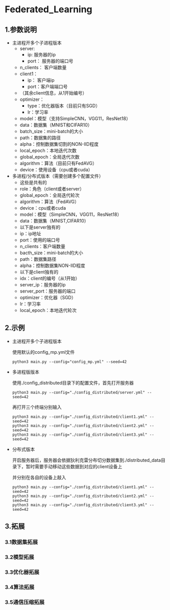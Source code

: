 # Federated_Learning

## 1.参数说明

- 主进程开多个子进程版本
    - server:
        - ip: 服务器的ip
        - port： 服务器的端口号
    - n_clients： 客户端数量
    - client1：
        - ip： 客户端ip
        - port：客户端端口号
    - （其余client信息，从1开始编号）
    - optimizer：
        - type：优化器版本（目前只有SGD）
        - lr：学习率
    - model：模型（支持SimpleCNN，VGG11，ResNet18）
    - data：数据集（MNIST和CIFAR10）
    - batch_size：mini-batch的大小
    - path：数据集的路径
    - alpha：控制数据集切割的NON-IID程度
    - local_epoch：本地迭代次数
    - global_epoch：全局迭代次数
    - algorithm：算法（目前只有FedAVG）
    - device：使用设备（cpu或者cuda）
- 多进程/分布式版本（需要创建多个配置文件）
    - 这些是共有的
    - role：角色（client或者server）
    - global_epoch：全局迭代轮次
    - algorithm：算法（FedAVG）
    - device：cpu或者cuda
    - model：模型（SimpleCNN，VGG11，ResNet18）
    - data：数据集（MNIST,CIFAR10）
    - 以下是server独有的
    - ip：ip地址
    - port：使用的端口号
    - n_clients：客户端数量
    - bacth_size：mini-batch的大小
    - path：数据集路径
    - alpha：控制数据集NON-IID程度
    - 以下是client独有的
    - idx：client的编号（从1开始）
    - server_ip：服务器的ip
    - server_port：服务器的端口
    - optimizer：优化器（SGD）
    - lr：学习率
    - local_epoch：本地迭代轮次

## 2.示例

- 主进程开多个子进程版本

  使用默认的config_mp.yml文件
  ``````
  python3 main.py --config="config_mp.yml" --seed=42
  ``````
- 多进程版版本

  使用./config_distributed目录下的配置文件，首先打开服务器
  ``````
  python3 main.py --config="./config_distributed/server.yml" --seed=42
  ``````
  再打开三个终端分别输入
  ``````
  python3 main.py --config="./config_distributed/client1.yml" --seed=42
  python3 main.py --config="./config_distributed/client2.yml" --seed=42
  python3 main.py --config="./config_distributed/client3.yml" --seed=42
  ``````
- 分布式版本
  
  开启服务器后，服务器会依据狄利克雷分布切分数据集到./distributed_data目录下，暂时需要手动移动这些数据到对应的client设备上
  
  并分别在各自的设备上敲入
  ``````
  python3 main.py --config="./config_distributed/client1.yml" --seed=42
  python3 main.py --config="./config_distributed/client2.yml" --seed=42
  python3 main.py --config="./config_distributed/client3.yml" --seed=42
  ``````
## 3.拓展

### 3.1数据集拓展

### 3.2模型拓展

### 3.3优化器拓展

### 3.4算法拓展

### 3.5通信压缩拓展
